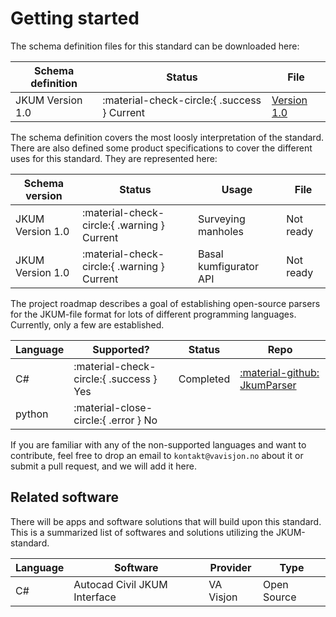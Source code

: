 # Getting started
The schema definition files for this standard can be downloaded here:

| Schema definition | Status | File |
| ------------ | ------------- | ------------ |
| JKUM Version 1.0 | :material-check-circle:{ .success } Current | [Version 1.0](https://www.jkum.info/assets/schemas/jkum-schema-1.0.json) |


The schema definition covers the most loosly interpretation of the standard.
There are also defined some product specifications to cover the different uses
for this standard. They are represented here:

| Schema version | Status | Usage | File |
| ------------ | ------------- | ------------ | ------------ |
| JKUM Version 1.0 | :material-check-circle:{ .warning } Current | Surveying manholes | Not ready |
| JKUM Version 1.0 | :material-check-circle:{ .warning } Current | Basal kumfigurator API | Not ready |



The project roadmap describes a goal of establishing open-source parsers for the
JKUM-file format for lots of different programming languages. Currently, only a few
are established.

| Language | Supported? | Status | Repo |
| ------------ | ------------- | ------------ | ------------ |
| C# | :material-check-circle:{ .success } Yes | Completed | [:material-github: JkumParser](https://github.com/hansmei/JkumParser) |
| python | :material-close-circle:{ .error } No |  |  |

If you are familiar with any of the non-supported languages and want to contribute,
feel free to drop an email to `kontakt@vavisjon.no` about it or submit a pull request, and
we will add it here.

## Related software
There will be apps and software solutions that will build upon this standard. This is a 
summarized list of softwares and solutions utilizing the JKUM-standard.


| Language | Software | Provider  | Type  |
| ------------ | ------------- | ------------ |------------ |
| C# | Autocad Civil JKUM Interface  | VA Visjon | Open Source |
